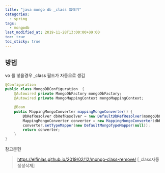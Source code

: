 ```yaml
---
title: "java mongo db _class 없애기"
categories:
  - spring
tags:
  - mongodb
last_modified_at: 2019-11-28T13:00:00+09:00
toc: true
toc_sticky: true
---
```



## 방법
vo 를 넣을경우 _class 필드가 자동으로 생김

```java
@Configuration
public class MongoDBConfiguration  {
    @Autowired private MongoDbFactory mongoDbFactory;
    @Autowired private MongoMappingContext mongoMappingContext;

    @Bean
    public MappingMongoConverter mappingMongoConverter() {
        DbRefResolver dbRefResolver = new DefaultDbRefResolver(mongoDbFactory);
        MappingMongoConverter converter = new MappingMongoConverter(dbRefResolver, mongoMappingContext);
        converter.setTypeMapper(new DefaultMongoTypeMapper(null));
        return converter;
    }
}
```

참고문헌
> https://elfinlas.github.io/2019/02/12/mongo-class-remove/ [_class자동생성삭제]